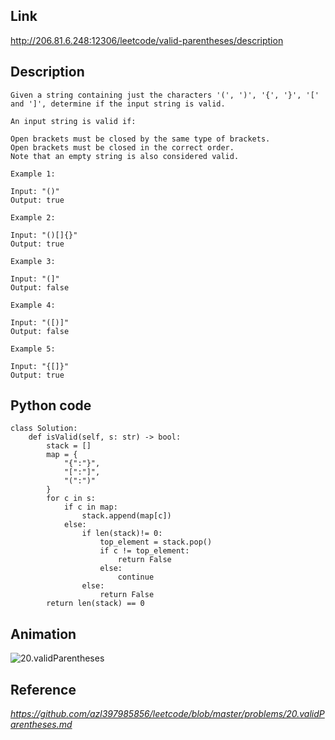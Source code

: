 ## Link
http://206.81.6.248:12306/leetcode/valid-parentheses/description

## Description
```
Given a string containing just the characters '(', ')', '{', '}', '[' and ']', determine if the input string is valid.

An input string is valid if:

Open brackets must be closed by the same type of brackets.
Open brackets must be closed in the correct order.
Note that an empty string is also considered valid.

Example 1:

Input: "()"
Output: true

Example 2:

Input: "()[]{}"
Output: true

Example 3:

Input: "(]"
Output: false

Example 4:

Input: "([)]"
Output: false

Example 5:

Input: "{[]}"
Output: true
```

## Python code
```
class Solution:
    def isValid(self, s: str) -> bool:
        stack = []
        map = {
            "{":"}",
            "[":"]",
            "(":")"
        }
        for c in s:
            if c in map:
                stack.append(map[c])
            else:
                if len(stack)!= 0:
                    top_element = stack.pop()
                    if c != top_element:
                        return False
                    else:
                        continue
                else:
                    return False
        return len(stack) == 0
```

## Animation
![20.validParentheses](../assets/20.validParentheses.gif)

## Reference
*https://github.com/azl397985856/leetcode/blob/master/problems/20.validParentheses.md*